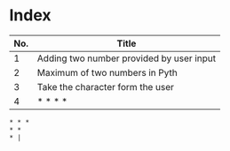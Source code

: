 # Index
|No.| Title |
|-----------|------------|
|1|Adding two number provided by user input|
|2|Maximum of two numbers in Pyth|
|3| Take the character form the user|
|4| * * * *
    * * *
    * *
    * |
